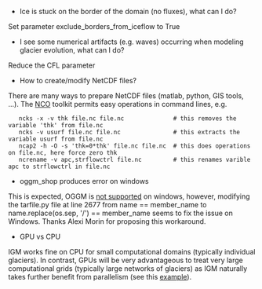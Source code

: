 * Ice is stuck on the border of the domain (no fluxes), what can I do?

Set parameter exclude_borders_from_iceflow to True

* I see some numerical artifacts (e.g. waves) occurring when modeling glacier evolution, what can I do?

Reduce the CFL parameter

* How to create/modify NetCDF files?

There are many ways to prepare NetCDF files (matlab, python, GIS tools, ...). The [NCO](http://nco.sourceforge.net/) toolkit permits easy operations in command lines, e.g.

       ncks -x -v thk file.nc file.nc              # this removes the variable 'thk' from file.nc
       ncks -v usurf file.nc file.nc               # this extracts the variable usurf from file.nc
       ncap2 -h -O -s 'thk=0*thk' file.nc file.nc  # this does operations on file.nc, here force zero thk
       ncrename -v apc,strflowctrl file.nc         # this renames varible apc to strflowctrl in file.nc

* oggm_shop produces error on windows

This is expected, OGGM is [not supported](https://github.com/OGGM/oggm/issues/870) on windows, however, modifying the tarfile.py file at line 2677 from name == member_name to name.replace(os.sep, '/') == member_name seems to fix the issue on Windows. Thanks Alexi Morin for proposing this workaround.

* GPU vs CPU

IGM works fine on CPU for small computational domains (typically individual glaciers). In contrast, GPUs will be very advantageous to treat very large computational grids (typically large networks of glaciers) as IGM naturally takes further benefit from parallelism (see this [example](https://youtu.be/Sna673xb-PE)).
 
